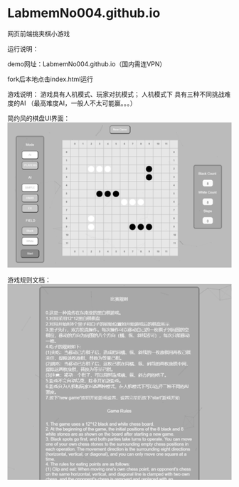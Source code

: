 # LabmemNo004.github.io

网页前端挑夹棋小游戏

运行说明：

demo网址：LabmemNo004.github.io（国内需连VPN）

fork后本地点击index.html运行

游戏说明：
游戏具有人机模式、玩家对抗模式；
人机模式下 具有三种不同挑战难度的AI
（最高难度AI，一般人不太可能赢。。。）

简约风的棋盘UI界面：
![image](https://github.com/LabmemNo004/LabmemNo004.github.io/blob/master/Images/TJ-Chess/chessBoard.PNG)

游戏规则文档：
![image](https://github.com/LabmemNo004/LabmemNo004.github.io/blob/master/Images/TJ-Chess/help.PNG)
